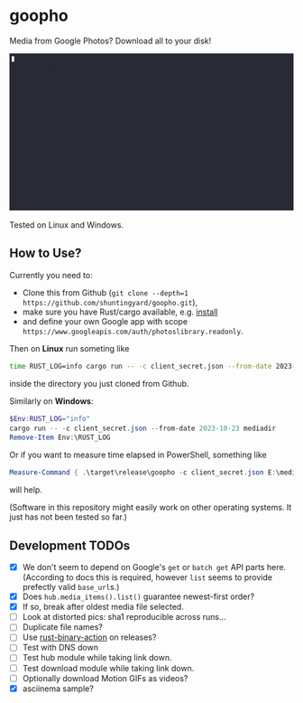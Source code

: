 # goopho

Media from Google Photos? Download all to your disk!

![console demo](demo1.gif)

Tested on Linux and Windows.

## How to Use?

Currently you need to:

- Clone this from Github (`git clone --depth=1 https://github.com/shuntingyard/goopho.git`),
- make sure you have Rust/cargo available, e.g. [install](https://www.rust-lang.org/)
- and define your own Google app with scope `https://www.googleapis.com/auth/photoslibrary.readonly`.

Then on **Linux** run someting like

```bash
time RUST_LOG=info cargo run -- -c client_secret.json --from-date 2023-10-23 mediadir
```

inside the directory you just cloned from Github.

Similarly on **Windows**:

```ps1
$Env:RUST_LOG="info"
cargo run -- -c client_secret.json --from-date 2023-10-23 mediadir
Remove-Item Env:\RUST_LOG
```

Or if you want to measure time elapsed in PowerShell, something like

```ps1
Measure-Command { .\target\release\goopho -c client_secret.json E:\mediadir | Out-Default }
```

will help.

(Software in this repository might easily work on other operating systems.
It just has not been tested so far.)

## Development TODOs

- [x] We don't seem to depend on Google's `get` or `batch get` API parts here.
    (According to docs this is required, however `list` seems to provide
    prefectly valid `base_url`s.)
- [x] Does `hub.media_items().list()` guarantee newest-first order?
- [x] If so, break after oldest media file selected.
- [ ] Look at distorted pics: sha1 reproducible across runs...
- [ ] Duplicate file names?
- [ ] Use [rust-binary-action](https://github.com/marketplace/actions/build-and-upload-rust-binary-to-github-releases)
    on releases?
- [ ] Test with DNS down
- [ ] Test hub module while taking link down.
- [ ] Test download module while taking link down.
- [ ] Optionally download Motion GIFs as videos?
- [x] asciinema sample?
